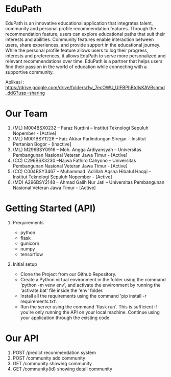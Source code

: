 # EduPath

EduPath is an innovative educational application that integrates talent, community and personal profile recommendation features. Through the recommendation feature, users can explore educational paths that suit their interests and abilities. Community features enable interaction between users, share experiences, and provide support in the educational journey. While the personal profile feature allows users to log their progress, interests and preferences, it allows EduPath to serve more personalized and relevant recommendations over time. EduPath is a partner that helps users find their passion in the world of education while connecting with a supportive community.

Aplikasi : https://drive.google.com/drive/folders/1w_7ecOWU_UIFBPhBtdIsKAVBsnmd_ddG?usp=sharing

# Our Team

1. (ML) M004BSX0232 – Faraz Nurdini – Institut Teknologi Sepuluh Nopember - [Active]
2. (ML) M001BSY1226 – Faiz Akbar Parlindungan Siregar  – Institut Pertanian Bogor - [Inactive]
3. (ML)  M296BSY0916 – Moh. Angga Ardiyansyah – Universitas Pembangunan Nasional Veteran Jawa Timur - [Active]
4. (CC)  C296BSX3230 –Najwa Fathiro Cahyono – Universitas Pembangunan Nasional Veteran Jawa Timur - [Active]
5. (CC) C004BSY3467 – Muhammad `Adlillah Aqsha Hibatul Haqqi – Institut Teknologi Sepuluh Nopember - [Active]
6. (MD) A296BSY2148 – Ahmad Galih Nur Jati – Universitas Pembangunan Nasional Veteran Jawa Timur - [Active]

# Getting Started (API)

1. Prequirements
   - python
   - flask
   - gunicorn
   - numpy
   - tensorflow
   
2. Initial setup
   - Clone the Project from our Github Repository.
   - Create a Python virtual environment in the folder using the command 'python -m venv env', and activate the environment by running the 'activate.bat' file inside the 'env' folder.
   - Install all the requirements using the command 'pip install -r requirements.txt'.
   - Run the server using the command 'flask run'. This is sufficient if you're only running the API on your local machine.
   Continue using your application through the existing code.

# Our API

1. POST /predict
   recommendation system
3. POST /community
   add community
5. GET /community
   showing community
7. GET /community{id}
   showing detail community

